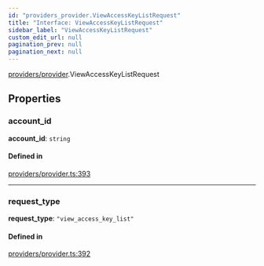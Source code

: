 ```yaml
---
id: "providers_provider.ViewAccessKeyListRequest"
title: "Interface: ViewAccessKeyListRequest"
sidebar_label: "ViewAccessKeyListRequest"
custom_edit_url: null
pagination_prev: null
pagination_next: null
---
```


[providers/provider](../modules/providers_provider.md).ViewAccessKeyListRequest

## Properties

### account\_id

 **account\_id**: `string`

#### Defined in

[providers/provider.ts:393](https://github.com/maxhr/near-api-js/blob/a0c9a104/packages/near-api-js/src/providers/provider.ts#L393)

___

### request\_type

 **request\_type**: ``"view_access_key_list"``

#### Defined in

[providers/provider.ts:392](https://github.com/maxhr/near-api-js/blob/a0c9a104/packages/near-api-js/src/providers/provider.ts#L392)
